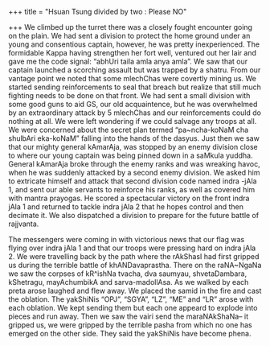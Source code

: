 +++
title = "Hsuan Tsung divided by two : Please NO"

+++
We climbed up the turret there was a closely fought encounter going on
the plain. We had sent a division to protect the home ground under an
young and consentious captain, however, he was pretty inexperienced. The
formidable Kappa having strengthen her fort well, ventured out her lair
and gave me the code signal: “abhUri taila amla anya amla”. We saw that
our captain launched a scorching assault but was trapped by a shatru.
From our vantage point we noted that some mlechChas were covertly mining
us. We started sending reinforcements to seal that breach but realize
that still much fighting needs to be done on that front. We had sent a
small division with some good guns to aid GS, our old acquaintence, but
he was overwhelmed by an extraordinary attack by 5 mlechChas and our
reinforcements could do nothing at all. We were left wondering if we
could salvage any troops at all. We were concerned about the secret plan
termed “pa\~ncha-koNaM cha shulbAri eka-koNaM” falling into the hands of
the dasyus. Just then we saw that our mighty general kAmarAja, was
stopped by an enemy division close to where our young captain was being
pinned down in a saMkula yuddha. General kAmarAja broke through the
enemy ranks and was wreaking havoc, when he was suddenly attacked by a
second enemy division. We asked him to extricate himself and attack that
second division code named indra -jAla 1, and sent our able servants to
reinforce his ranks, as well as covered him with mantra prayogas. He
scored a spectacular victory on the front indra jAla 1 and returned to
tackle indra jAla 2 that he hopes control and then decimate it. We also
dispatched a division to prepare for the future battle of rajjvanta.

The messengers were coming in with victorious news that our flag was
flying over indra jAla 1 and that our troops were pressing hard on indra
jAla 2. We were travelling back by the path where the rAkShasI had first
gripped us during the terrible battle of khANDavaprastha. There on the
raNA\~NgaNa we saw the corpses of kR^ishNa tvacha, dva saumyau,
shvetaDambara, kShetragu, mayAchumbikA and sarva-madollAsa. As we walked
by each preta arose laughed and flew away. We placed the samid in the
fire and cast the oblation. The yakShiNis “OPJ”, “SGYA”, “LZ”, “ME” and
“LR” arose with each oblation. We kept sending them but each one
appeard to explode into pieces and run away. Then we saw the vairi send
the maraNAkShaNa– it gripped us, we were gripped by the terrible pasha
from which no one has emerged on the other side. They said the yakShiNis
have become phena.
